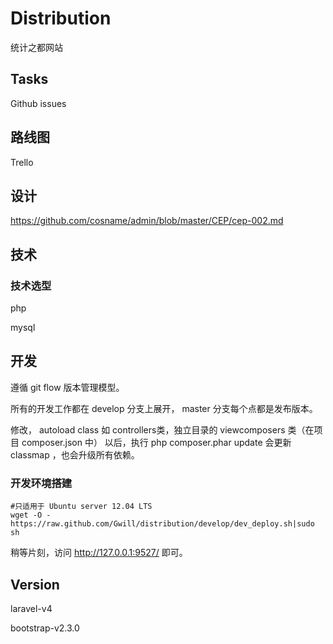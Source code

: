 # Distribution

统计之都网站

## Tasks

Github issues

## 路线图

Trello

## 设计

https://github.com/cosname/admin/blob/master/CEP/cep-002.md

## 技术

### 技术选型

php

mysql

## 开发

遵循 git flow 版本管理模型。

所有的开发工作都在 develop 分支上展开， master 分支每个点都是发布版本。

修改， autoload class 如 controllers类，独立目录的 viewcomposers 类（在项目 composer.json 中） 以后，执行 php composer.phar update 会更新 classmap ，也会升级所有依赖。

### 开发环境搭建

    #只适用于 Ubuntu server 12.04 LTS
    wget -O - https://raw.github.com/Gwill/distribution/develop/dev_deploy.sh|sudo sh

稍等片刻，访问 http://127.0.0.1:9527/ 即可。

## Version

laravel-v4

bootstrap-v2.3.0